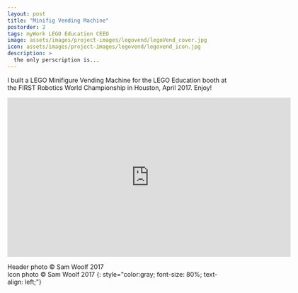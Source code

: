 ```yaml
---
layout: post
title: "Minifig Vending Machine"
postorder: 2
tags: myWork LEGO Education CEEO
image: assets/images/project-images/legovend/legoVend_cover.jpg
icon: assets/images/project-images/legovend/legovend_icon.jpg
description: >
  the only perscription is...
---
```

I built a LEGO Minifigure Vending Machine for the LEGO Education booth at the FIRST Robotics World Championship in Houston, April 2017. Enjoy! 

<iframe width="640" height="360" src="https://www.youtube.com/embed/P17X2qFD0UE?rel=0" frameborder="0" allowfullscreen></iframe>

Header photo &copy; Sam Woolf 2017<br>
Icon photo &copy; Sam Woolf 2017
{: style="color:gray; font-size: 80%; text-align: left;"}